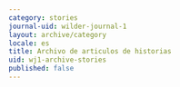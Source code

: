 ```yaml
---
category: stories
journal-uid: wilder-journal-1
layout: archive/category
locale: es
title: Archivo de articulos de historias
uid: wj1-archive-stories
published: false
---
```

